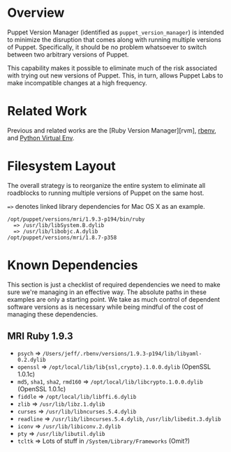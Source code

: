 Overview
====

Puppet Version Manager (identified as `puppet_version_manager`) is intended to
minimize the disruption that comes along with running multiple versions of
Puppet.  Specifically, it should be no problem whatsoever to switch between two
arbitrary versions of Puppet.

This capability makes it possible to eliminate much of the risk associated with
trying out new versions of Puppet.  This, in turn, allows Puppet Labs to make
incompatible changes at a high frequency.

Related Work
====

Previous and related works are the [Ruby Version Manager][rvm], [rbenv][rbenv],
and [Python Virtual Env][virtualenv].

[rbenv]: https://github.com/sstephenson/rbenv
[rmv]: https://rvm.io/
[virtualenv]: https://github.com/pypa/virtualenv/

Filesystem Layout
====

The overall strategy is to reorganize the entire system to eliminate all
roadblocks to running multiple versions of Puppet on the same host.

`=>` denotes linked library dependencies for Mac OS X as an example.

    /opt/puppet/versions/mri/1.9.3-p194/bin/ruby
      => /usr/lib/libSystem.B.dylib
      => /usr/lib/libobjc.A.dylib
    /opt/puppet/versions/mri/1.8.7-p358

Known Dependencies
====

This section is just a checklist of required dependencies we need to make sure
we're managing in an effective way.  The absolute paths in these examples are
only a starting point.  We take as much control of dependent software versions
as is necessary while being mindful of the cost of managing these dependencies.

MRI Ruby 1.9.3
----

 * `psych` => `/Users/jeff/.rbenv/versions/1.9.3-p194/lib/libyaml-0.2.dylib`
 * `openssl` => `/opt/local/lib/lib{ssl,crypto}.1.0.0.dylib` (OpenSSL 1.0.1c)
 * `md5`, `sha1`, `sha2`, `rmd160` => `/opt/local/lib/libcrypto.1.0.0.dylib`
   (OpenSSL 1.0.1c)
 * `fiddle` => `/opt/local/lib/libffi.6.dylib`
 * `zlib` => `/usr/lib/libz.1.dylib`
 * `curses` => `/usr/lib/libncurses.5.4.dylib`
 * `readline` => `/usr/lib/libncurses.5.4.dylib`, `/usr/lib/libedit.3.dylib`
 * `iconv` => `/usr/lib/libiconv.2.dylib`
 * `pty` => `/usr/lib/libutil.dylib`
 * `tcltk` => Lots of stuff in `/System/Library/Frameworks` (Omit?)

